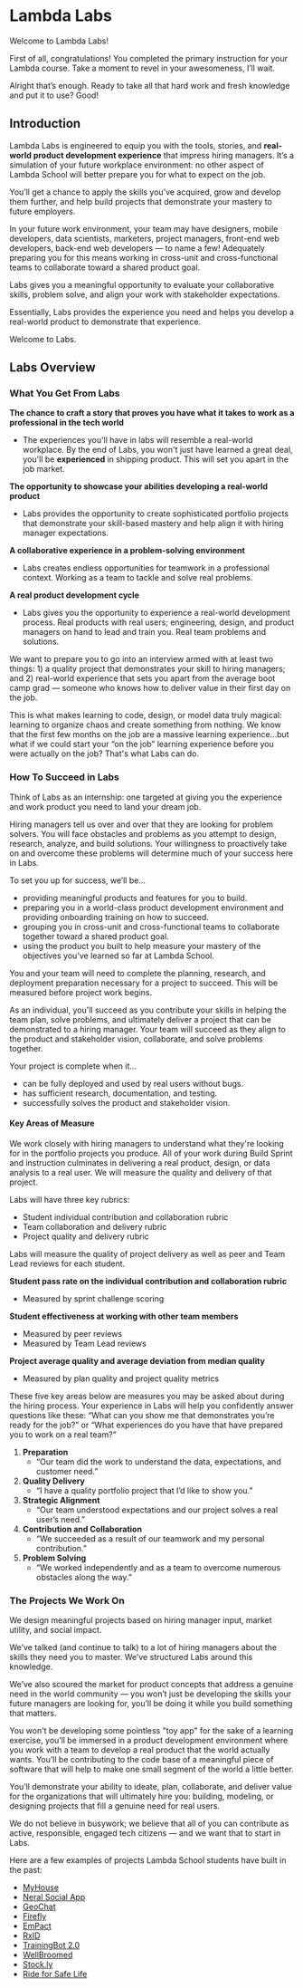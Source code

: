 # Lambda Labs

Welcome to Lambda Labs!

First of all, congratulations! You completed the primary instruction for your Lambda course. Take a moment to revel in your awesomeness, I’ll wait.

Alright that’s enough. Ready to take all that hard work and fresh knowledge and put it to use? Good!

## Introduction

Lambda Labs is engineered to equip you with the tools, stories, and **real-world product development experience** that impress hiring managers. It’s a simulation of your future workplace environment: no other aspect of Lambda School will better prepare you for what to expect on the job.

You’ll get a chance to apply the skills you’ve acquired, grow and develop them further, and help build projects that demonstrate your mastery to future employers.

In your future work environment, your team may have designers, mobile developers, data scientists, marketers, project managers, front-end web developers, back-end web developers — to name a few! Adequately preparing you for this means working in cross-unit and cross-functional teams to collaborate toward a shared product goal.

Labs gives you a meaningful opportunity to evaluate your collaborative skills, problem solve, and align your work with stakeholder expectations.

Essentially, Labs provides the experience you need and helps you develop a real-world product to demonstrate that experience.

Welcome to Labs.

## Labs Overview

### What You Get From Labs

**The chance to craft a story that proves you have what it takes to work as a professional in the tech world**

- The experiences you'll have in labs will resemble a real-world workplace. By the end of Labs, you won't just have learned a great deal, you'll be **experienced** in shipping product. This will set you apart in the job market.

**The opportunity to showcase your abilities developing a real-world product**

- Labs provides the opportunity to create sophisticated portfolio projects that demonstrate your skill-based mastery and help align it with hiring manager expectations.

**A collaborative experience in a problem-solving environment**

- Labs creates endless opportunities for teamwork in a professional context. Working as a team to tackle and solve real problems.

**A real product development cycle**

- Labs gives you the opportunity to experience a real-world development process. Real products with real users; engineering, design, and product managers on hand to lead and train you. Real team problems and solutions.

We want to prepare you to go into an interview armed with at least two things: 1) a quality project that demonstrates your skill to hiring managers; and 2) real-world experience that sets you apart from the average boot camp grad — someone who knows how to deliver value in their first day on the job.

This is what makes learning to code, design, or model data truly magical: learning to organize chaos and create something from nothing. We know that the first few months on the job are a massive learning experience...but what if we could start your “on the job” learning experience before you were actually on the job? That's what Labs can do.

### How To Succeed in Labs

Think of Labs as an internship: one targeted at giving you the experience and work product you need to land your dream job.

Hiring managers tell us over and over that they are looking for problem solvers. You will face obstacles and problems as you attempt to design, research, analyze, and build solutions. Your willingness to proactively take on and overcome these problems will determine much of your success here in Labs.

To set you up for success, we’ll be...

- providing meaningful products and features for you to build.
- preparing you in a world-class product development environment and providing onboarding training on how to succeed.
- grouping you in cross-unit and cross-functional teams to collaborate together toward a shared product goal.
- using the product you built to help measure your mastery of the objectives you’ve learned so far at Lambda School.

You and your team will need to complete the planning, research, and deployment preparation necessary for a project to succeed. This will be measured before project work begins.

As an individual, you'll succeed as you contribute your skills in helping the team plan, solve problems, and ultimately deliver a project that can be demonstrated to a hiring manager. Your team will succeed as they align to the product and stakeholder vision, collaborate, and solve problems together.

Your project is complete when it...

- can be fully deployed and used by real users without bugs.
- has sufficient research, documentation, and testing.
- successfully solves the product and stakeholder vision.

#### Key Areas of Measure

We work closely with hiring managers to understand what they're looking for in the portfolio projects you produce. All of your work during Build Sprint and instruction culminates in delivering a real product, design, or data analysis to a real user. We will measure the quality and delivery of that project.

Labs will have three key rubrics:

- Student individual contribution and collaboration rubric
- Team collaboration and delivery rubric
- Project quality and delivery rubric

Labs will measure the quality of project delivery as well as peer and Team Lead reviews for each student.

**Student pass rate on the individual contribution and collaboration rubric**

- Measured by sprint challenge scoring

**Student effectiveness at working with other team members**

- Measured by peer reviews
- Measured by Team Lead reviews

**Project average quality and average deviation from median quality**

- Measured by plan quality and project quality metrics

These five key areas below are measures you may be asked about during the hiring process. Your experience in Labs will help you confidently answer questions like these: “What can you show me that demonstrates you’re ready for the job?” or “What experiences do you have that have prepared you to work on a real team?”

1. **Preparation**
   - “Our team did the work to understand the data, expectations, and customer need.”
2. **Quality Delivery**
   - “I have a quality portfolio project that I’d like to show you.”
3. **Strategic Alignment**
   - “Our team understood expectations and our project solves a real user’s need.”
4. **Contribution and Collaboration**
   - “We succeeded as a result of our teamwork and my personal contribution.”
5. **Problem Solving**
   - “We worked independently and as a team to overcome numerous obstacles along the way.”

### The Projects We Work On

We design meaningful projects based on hiring manager input, market utility, and social impact.

We’ve talked (and continue to talk) to a lot of hiring managers about the skills they need you to master. We’ve structured Labs around this knowledge.

We’ve also scoured the market for product concepts that address a genuine need in the world community — you won’t just be developing the skills your future managers are looking for, you’ll be doing it while you build something that matters.

You won't be developing some pointless "toy app" for the sake of a learning exercise, you’ll be immersed in a product development environment where you work with a team to develop a real product that the world actually wants. You’ll be contributing to the code base of a meaningful piece of software that will help to make one small segment of the world a little better.

You’ll demonstrate your ability to ideate, plan, collaborate, and deliver value for the organizations that will ultimately hire you: building, modeling, or designing projects that fill a genuine need for real users.

We do not believe in busywork; we believe that all of you can contribute as active, responsible, engaged tech citizens — and we want that to start in Labs.

Here are a few examples of projects Lambda School students have built in the past:

- [MyHouse](https://lambdaschool.com/lab-demos/myhouse)
- [Neral Social App](https://lambdaschool.com/lab-demos/neral-social-app)
- [GeoChat](https://lambdaschool.com/lab-demos/geochat)
- [Firefly](https://lambdaschool.com/lab-demos/firefly)
- [EmPact](https://lambdaschool.com/lab-demos/empact)
- [RxID](https://lambdaschool.com/lab-demos/rxid)
- [TrainingBot 2.0](https://lambdaschool.com/lab-demos/trainingbot-2-0)
- [WellBroomed](https://lambdaschool.com/lab-demos/wellbroomed)
- [Stock.ly](https://lambdaschool.com/lab-demos/stock-ly)
- [Ride for Safe Life](https://lambdaschool.com/lab-demos/ride-for-safe-life)